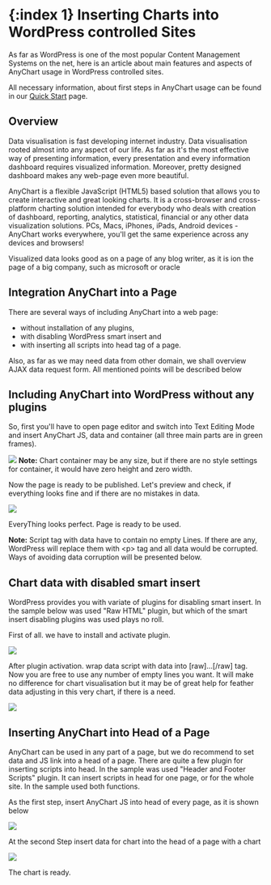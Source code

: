 {:index 1}
Inserting Charts into WordPress controlled Sites 
===========
  
As far as WordPress is one of the most popular Content Management Systems on the net, here is an article about main 
features and aspects of AnyChart usage in WordPress controlled sites.
  
All necessary information, about first steps in AnyChart usage can be found in our 
[Quick Start](../Quick_Start/Quick_Start) page.

## Overview

Data visualisation is fast developing internet industry. Data visualisation rooted almost into any aspect of our life. 
As far as it's the most effective way of presenting information, every presentation and every information dashboard 
requires visualized information. Moreover, pretty designed dashboard makes any web-page even more beautiful.
  
  
<!--нагло спиздил с главной страницы-->
AnyChart is a flexible JavaScript (HTML5) based solution that allows you to create interactive and great looking 
charts. It is a cross-browser and cross-platform charting solution intended for everybody who deals with creation of 
dashboard, reporting, analytics, statistical, financial or any other data visualization solutions. PCs, Macs, iPhones, 
iPads, Android devices - AnyChart works everywhere, you'll get the same experience across any devices and browsers! 
  
  
Visualized data looks good as on a page of any blog writer, as it is ion the page of a big company, such as microsoft 
or oracle

## Integration AnyChart into a Page

There are several ways of including AnyChart into a web page: 
 * without installation of any plugins, 
 * with disabling WordPress smart insert and 
 * with inserting all scripts into head tag of a page.
  
Also, as far as we may need data from other domain, we shall overview AJAX data request form. All mentioned points will 
be described below


## Including AnyChart into WordPress without any plugins

So, first you'll have to open page editor and switch into Text Editing Mode and insert AnyChart JS, data and container 
(all three main parts are in green frames).
  
![](http://cdn.anychart.com/images/wordpress/no_plugins.png)
**Note:** Chart container may be any size, but if there are no style settings for container, it would have zero height 
and zero width.
  
    
Now the page is ready to be published. Let's preview and check, if everything looks fine and if there are no mistakes 
in data.
  
![](http://cdn.anychart.com/images/wordpress/preview.png)
  
EveryThing looks perfect. Page is ready to be used.
  
**Note:** Script tag with data have to contain no empty Lines. If there are any, WordPress will replace them with \<p> 
tag and all data would be corrupted. Ways of avoiding data corruption will be presented below.
 
## Chart data with disabled smart insert

WordPress provides you with variate of plugins for disabling smart insert. In the sample below was used "Raw HTML" 
plugin, but which of the smart insert disabling plugins was used plays no roll.

First of all. we have to install and activate plugin.
  
![](http://cdn.anychart.com/images/wordpress/pluging_activation.png)
  
After plugin activation. wrap data script with data into \[raw]...\[/raw] tag. Now you are free to use any number of 
empty lines you want. It will make no difference for chart visualisation but it may be of great help for feather data 
adjusting in this very chart, if there is a need.
  
![](http://cdn.anychart.com/images/wordpress/raw_html.png)
  
## Inserting AnyChart into Head of a Page

AnyChart can be used in any part of a page, but we do recommend to set data and JS link into a head of a page. There 
are quite a few plugin for inserting scripts into head. In the sample was used "Header and Footer Scripts" plugin. It 
can insert scripts in head for one page, or for the whole site. In the sample used both functions.
  
As the first step, insert AnyChart JS into head of every page, as it is shown below
  
![](http://cdn.anychart.com/images/wordpress/header_plugin.png)
  
At the second Step insert data for chart into the head of a page with a chart 
  
![](http://cdn.anychart.com/images/wordpress/header_script.png)
  
The chart is ready.
